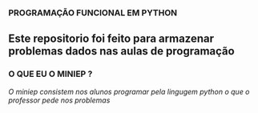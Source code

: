 ### PROGRAMAÇÃO FUNCIONAL EM PYTHON 

## Este repositorio foi feito para armazenar problemas  dados nas aulas de programação ##

### O QUE EU O MINIEP ?  ###

   *O miniep consistem nos alunos programar pela lingugem python o que o professor pede nos problemas*
   

